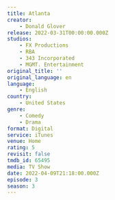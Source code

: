 ```yaml
---
title: Atlanta
creator:
    - Donald Glover
release: 2022-03-31T00:00:00.000Z
studios:
    - FX Productions
    - RBA
    - 343 Incorporated
    - MGMT. Entertainment
original_title: ''
original_language: en
language:
    - English
country:
    - United States
genre:
    - Comedy
    - Drama
format: Digital
service: iTunes
venue: Home
rating: 5
revisit: false
tmdb_id: 65495
media: TV Show
date: 2022-04-09T21:18:00.000Z
episode: 3
season: 3
---
```

